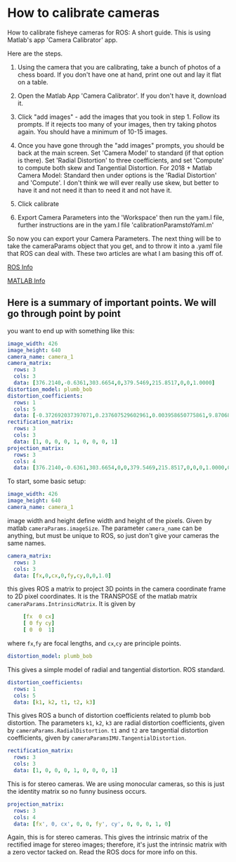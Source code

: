 # How to calibrate cameras

How to calibrate fisheye cameras for ROS: A short guide. This is using Matlab's app 'Camera Calibrator' app.

Here are the steps.

1. Using the camera that you are calibrating, take a bunch of photos of a chess board. If you don't have one at hand, print one out and lay it flat on a table.

2. Open the Matlab App 'Camera Calibrator'. If you don't have it, download it.

3. Click "add images" - add the images that you took in step 1. Follow its prompts. If it rejects too many of your images, then try taking photos again. You should have a minimum of 10-15 images.

4. Once you have gone through the "add images" prompts, you should be back at the main screen. Set 'Camera Model' to standard (if that option is there). Set 'Radial Distortion' to three coefficients, and set 'Compute' to compute both skew and Tangential Distortion. For 2018 + Matlab Camera Model: Standard then under options is the 'Radial Distortion' and 'Compute'. I don't think we will ever really use skew, but better to have it and not need it than to need it and not have it.

5. Click calibrate

6. Export Camera Parameters into the 'Workspace' then run the yam.l file, further instructions are in the yam.l file 'calibrationParamstoYaml.m'

So now you can export your Camera Parameters. The next thing will be to take the cameraParams object that you get, and to throw it into a .yaml file that ROS can deal with. These two articles are what I am basing this off of.



[ROS Info](http://docs.ros.org/api/sensor_msgs/html/msg/CameraInfo.html)

[MATLAB Info](https://se.mathworks.com/help/vision/ref/cameraparameters.html)

## Here is a summary of important points. We will go through point by point

you want to end up with something like this:

```yaml
image_width: 426
image_height: 640
camera_name: camera_1
camera_matrix:
  rows: 3
  cols: 3
  data: [376.2140,-0.6361,303.6654,0,379.5469,215.8517,0,0,1.0000]
distortion_model: plumb_bob
distortion_coefficients:
  rows: 1
  cols: 5
  data: [-0.372692037397071,0.237607529602961,0.003958650775861,9.870688270667489e-04,-0.100696137659218]
rectification_matrix:
  rows: 3
  cols: 3
  data: [1, 0, 0, 0, 1, 0, 0, 0, 1]
projection_matrix:
  rows: 3
  cols: 4
  data: [376.2140,-0.6361,303.6654,0,0,379.5469,215.8517,0,0,0,1.0000,0]
```

To start, some basic setup:

```yaml
image_width: 426
image_height: 640
camera_name: camera_1
```

image width and height define width and height of the pixels. Given by matlab `cameraParams.imageSize`.
The parameter `camera_name` can be anything, but must be unique to ROS, so just don't give your cameras the same names.

```yaml
camera_matrix:
  rows: 3
  cols: 3
  data: [fx,0,cx,0,fy,cy,0,0,1.0]
```

this gives ROS a matrix to project 3D points in the camera coordinate frame to 2D pixel coordinates. It is the TRANSPOSE of the matlab matrix `cameraParams.IntrinsicMatrix`. It is given by

```yaml
     [fx  0 cx]
     [ 0 fy cy]
     [ 0  0  1]
```

where `fx`,`fy` are focal lengths, and `cx`,`cy` are principle points.

```yaml
distortion_model: plumb_bob
```

This gives a simple model of radial and tangential distortion. ROS standard.

```yaml
distortion_coefficients:
  rows: 1
  cols: 5
  data: [k1, k2, t1, t2, k3]
```

This gives ROS a bunch of distortion coefficients related to plumb bob distortion. The parameters `k1`, `k2`, `k3` are radial distortion coefficients, given by `cameraParams.RadialDistortion`. `t1` and `t2` are tangential distortion coefficients, given by `cameraParamsIMU.TangentialDistortion`.

```yaml
rectification_matrix:
  rows: 3
  cols: 3
  data: [1, 0, 0, 0, 1, 0, 0, 0, 1]
```

This is for stereo cameras. We are using monocular cameras, so this is just the identity matrix so no funny business occurs.

```yaml
projection_matrix:
  rows: 3
  cols: 4
  data: [fx', 0, cx', 0, 0, fy', cy', 0, 0, 0, 1, 0]
```

Again, this is for stereo cameras. This gives the intrinsic matrix of the rectified image for stereo images; therefore, it's just the intrinsic matrix with a zero vector tacked on. Read the ROS docs for more info on this.
